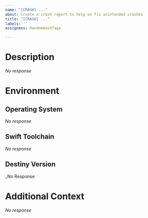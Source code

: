 ```yaml
---
name: "[CRASH] ..."
about: Create a crash report to help us fix unintended crashes
title: "[CRASH] ..."
labels: ''
assignees: RandomHashTags

---
```


# Description
_No response_

# Environment

## Operating System
_No response_

## Swift Toolchain
_No response_

## Destiny Version
_No Response

# Additional Context
_No response_
